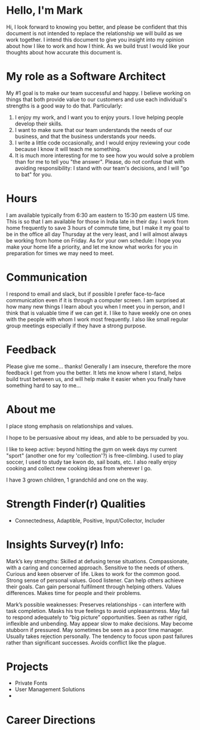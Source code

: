 # Hello, I'm Mark
Hi, I look forward to knowing you better, and please be confident that this document is not intended to replace the relationship we will build as we work together. I intend this document to give you insight into my opinion about how I like to work and how I think.  As we build trust I would like your thoughts about how accurate this document is.

# My role as a Software Architect
My #1 goal is to make our team successful and happy. I believe working on things that both provide value to our customers and use each individual's strengths is a good way to do that.  Particularly:
1. I enjoy my work, and I want you to enjoy yours.  I love helping people develop their skills.
1. I want to make sure that our team understands the needs of our business, and that the business understands your needs.
1. I write a little code occasionally, and I would enjoy reviewing your code because I know it will teach me something.
1. It is much more interesting for me to see how you would solve a problem than for me to tell you "the answer".  Please, do not confuse that with avoiding responsibility: I stand with our team's decisions, and I will "go to bat" for you.

# Hours
I am available typically from 6:30 am eastern to 15:30 pm eastern US time.  This is so that I am available for those in India late in their day.  I work from home frequently to save 3 hours of commute time, but I make it my goal to be in the office all day Thursday at the very least, and I will almost always be working from home on Friday.  As for your own schedule: I hope you make your home life a priority, and let me know what works for you in preparation for times we may need to meet.

# Communication
I respond to email and slack, but if possible I prefer face-to-face communication even if it is through a computer screen.  I am surprised at how many new things I learn about you when I meet you in person, and I think that is valuable time if we can get it.  I like to have weekly one on ones with the people with whom I work most frequently.  I also like small regular group meetings especially if they have a strong purpose.

# Feedback
Please give me some... thanks!  Generally I am insecure, therefore the more feedback I get from you the better.  It lets me know where I stand, helps build trust between us, and will help make it easier when you finally have something hard to say to me...

# About me
I place stong emphasis on relationships and values.

I hope to be persuasive about my ideas, and able to be persuaded by you.

I like to keep active: beyond hitting the gym on week days my current "sport" (another one for my 'collection'?) is free-climbing.  I used to play soccer, I used to study tae kwon do, sail boats, etc.  I also really enjoy cooking and collect new cooking ideas from wherever I go.

I have 3 grown children, 1 grandchild and one on the way.

# Strength Finder(r) Qualities
- Connectedness, Adaptible, Positive, Input/Collector, Includer

# Insights Survey(r) Info:
Mark’s key strengths:
Skilled at defusing tense situations.  Compassionate, with a caring and concerned approach. Sensitive to the needs of others.  Curious and keen observer of life.  Likes to work for the common good.  Strong sense of personal values.  Good listener. Can help others achieve their goals.  Can gain personal fulfilment through helping others.  Values differences.  Makes time for people and their problems.

Mark’s possible weaknesses:
Preserves relationships - can interfere with task completion.  Masks his true feelings to avoid unpleasantness.  May fail to respond adequately to “big picture” opportunities.  Seen as rather rigid, inflexible and unbending.  May appear slow to make decisions.  May become stubborn if pressured.  May sometimes be seen as a poor time manager.  Usually takes rejection personally.  The tendency to focus upon past failures rather than significant successes.  Avoids conflict like the plague.

# Projects
- Private Fonts
- User Management Solutions
- 

# Career Directions


